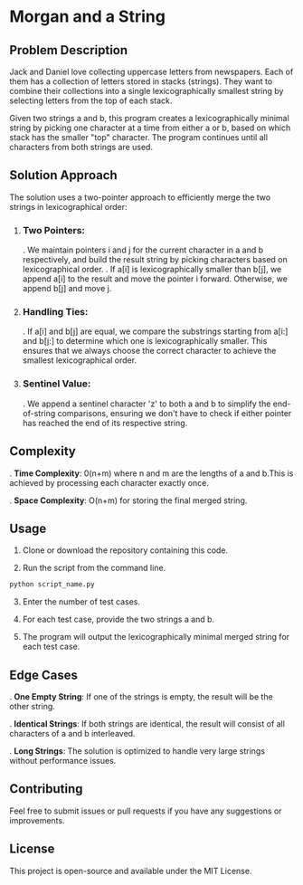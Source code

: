 # Morgan and a String

## Problem Description

Jack and Daniel love collecting uppercase letters from newspapers. Each of them has a collection of letters stored in stacks (strings). They want to combine their collections into a single lexicographically smallest string by selecting letters from the top of each stack.

Given two strings a and b, this program creates a lexicographically minimal string by picking one character at a time from either a or b, based on which stack has the smaller "top" character. The program continues until all characters from both strings are used.

## Solution Approach

The solution uses a two-pointer approach to efficiently merge the two strings in lexicographical order:

1. ### Two Pointers:
   . We maintain pointers i and j for the current character in a and b respectively, and build the result string by picking characters  based on lexicographical order.
   . If a[i] is lexicographically smaller than b[j], we append a[i] to the result and move the pointer i forward. Otherwise, we append b[j] and move j.

2. ### Handling Ties:
    . If a[i] and b[j] are equal, we compare the substrings starting from a[i:] and b[j:] to determine which one is lexicographically smaller. This ensures that we always choose the correct character to achieve the smallest lexicographical order.
3. ### Sentinel Value:
    . We append a sentinel character 'z' to both a and b to simplify the end-of-string comparisons, ensuring we don't have to check if either pointer has reached the end of its respective string.

## Complexity
. **Time Complexity**: 0(n+m) where n and m are the lengths of a and b.This is achieved by processing each character exactly once.

. **Space Complexity**: O(n+m) for storing the final merged string.

## Usage

1. Clone or download the repository containing this code.

2. Run the script from the command line.
```python
python script_name.py
```
3. Enter the number of test cases.

4. For each test case, provide the two strings a and b.

5. The program will output the lexicographically minimal merged string for each test case.

## Edge Cases

. **One Empty String**: If one of the strings is empty, the result will be the other string.

. **Identical Strings**: If both strings are identical, the result will consist of all characters of a and b interleaved.

. **Long Strings**: The solution is optimized to handle very large strings without performance issues.

## Contributing

Feel free to submit issues or pull requests if you have any suggestions or improvements.

## License

This project is open-source and available under the MIT License.

